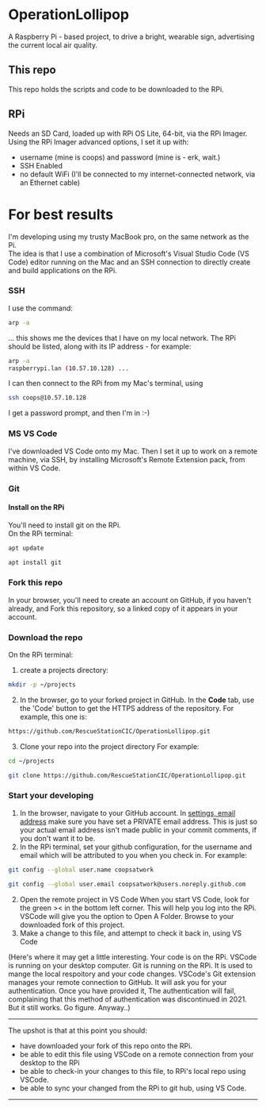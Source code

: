 # OperationLollipop
A Raspberry Pi - based project, to drive a bright, wearable sign, advertising the current local air quality.

## This repo
This repo holds the scripts and code to be downloaded to the RPi.

## RPi
Needs an SD Card, loaded up with RPi OS Lite, 64-bit, via the RPi Imager.  
Using the RPi Imager advanced options, I set it up with:
* username (mine is coops) and password (mine is - erk, wait.)
* SSH Enabled
* no default WiFi (I'll be connected to my internet-connected network, via an Ethernet cable)

# For best results
I'm developing using my trusty MacBook pro, on the same network as the Pi.  
The idea is that I use a combination of Microsoft's Visual Studio Code (VS Code) editor running on the Mac and an SSH connection to directly create and build applications on the RPi.  
### SSH 
I use the command:   
```bash
arp -a
```  
... this shows me the devices that I have on my local network. The RPi should be listed, along with its IP address - for example:   
```bash
arp -a
raspberrypi.lan (10.57.10.128) ...
```   
I can then connect to the RPi from my Mac's terminal, using

```bash
ssh coops@10.57.10.128
```
I get a password prompt, and then I'm in :-)

### MS VS Code
I've downloaded VS Code onto my Mac. Then I set it up to work on a remote machine, via SSH, by installing Microsoft's Remote Extension pack, from within VS Code.

### Git
#### Install on the RPi
You'll need to install git on the RPi.  
On the RPi terminal:

```bash
apt update
```

```bash
apt install git
```
### Fork this repo
In your browser, you'll need to create an account on GitHub, if you haven't already, and Fork this repository, so a linked copy of it appears in your account.

### Download the repo
On the RPi terminal:

1. create a projects directory:
```bash
mkdir -p ~/projects
```
2. In the browser, go to your forked project in GitHub. In the **Code** tab, use the 'Code' button to get the HTTPS address of the repository. For example, this one is:
```bash
https://github.com/RescueStationCIC/OperationLollipop.git
```
3. Clone your repo into the project directory
For example:
```bash
cd ~/projects
````
```bash
git clone https://github.com/RescueStationCIC/OperationLollipop.git
```

### Start your developing
1. In the browser, navigate to your GitHub account. In [settings, email address](https://github.com/settings/emails) make sure you have set a PRIVATE email address. This is just so your actual email address isn't made public in your commit comments, if you don't want it to be.
2. In the RPi terminal, set your github configuration, for the username and email which will be attributed to you when you check in. For example:

```bash
git config --global user.name coopsatwork
``` 

```bash
git config --global user.email coopsatwork@users.noreply.github.com
```

2. Open the remote project in VS Code 
When you start VS Code, look for the green >< in the bottom left corner. This will help you log into the RPi.  
VSCode will give you the option to Open A Folder. Browse to your downloaded fork of this project.
3. Make a change to this file, and attempt to check it back in, using VS Code

(Here's where it may get a little interesting. Your code is on the RPi. VSCode is running on your desktop computer. Git is running on the RPi. It is used to mange the local respoitory and your code changes. VSCode's Git extension manages your remote connection to GitHub. It will ask you for your authentication. Once you have provided it, The authentication will fail, complaining that this method of authentication was discontinued in 2021. But it still works. Go figure. Anyway..)

---

The upshot is that at this point you should:
* have downloaded your fork of this repo onto the RPi. 
* be able to edit this file using VSCode on a remote connection from your desktop to the RPi 
* be able to check-in your changes to this file, to RPi's local repo using VSCode.
* be able to sync your changed from the RPi to git hub, using VS Code.  

---








